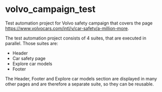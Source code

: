 # volvo_campaign_test
Test automation project for Volvo safety campaign that covers the page https://www.volvocars.com/intl/v/car-safety/a-million-more.

The test automation project consists of 4 suites, that are executed in parallel. Those suites are:
- Header 
- Car safety page
- Explore car models 
- Footer

The Header, Footer and Explore car models section are displayed in many other pages and are therefore a separate suite, so they can be reusable.

